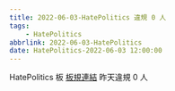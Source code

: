 ```yaml
---
title: 2022-06-03-HatePolitics 違規 0 人
tags:
    - HatePolitics
abbrlink: 2022-06-03-HatePolitics
date: HatePolitics-2022-06-03 12:00:00
---
```

HatePolitics 板 [板規連結](https://www.ptt.cc/bbs/HatePolitics/M.1617115262.A.D60.html)
昨天違規 0 人
